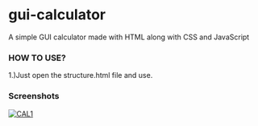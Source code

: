 # gui-calculator
A simple GUI calculator made with HTML along with CSS and JavaScript 

### HOW TO USE?
1.)Just open the structure.html file and use.

### Screenshots

<a href="https://imgbb.com/"><img src="https://i.ibb.co/rbqYMMk/CAL1.jpg" alt="CAL1" border="0"></a>
